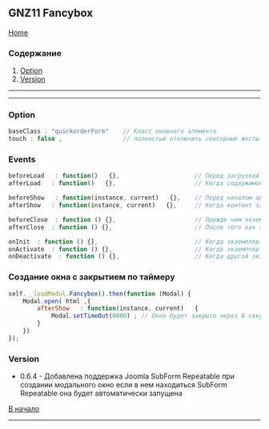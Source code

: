 ## GNZ11 Fancybox 
[Home](https://github.com/gartes/GNZ11/blob/master/README.md#%D1%81%D0%BE%D0%B4%D0%B5%D1%80%D0%B6%D0%B0%D0%BD%D0%B8%D0%B5)

### Содержание
1. [Option](#Option)
2. [Version](#Version)
-----------------------------------

-----------------------------------



### <a name="#Option"></a> Option
```javascript
baseClass : "quickorderForm"    // Класс оновного элемента
touch : false ,                 // полностью отключить сенсорные жесты (смавхивание) default : true
```
### Events
```javascript
beforeLoad   : function()   {},                     // Перед загрузкой содержимого слайда
afterLoad   : function()   {},                      // Когда содержимое слайда будет загружено

beforeShow   : function(instance, current)   {},    // Перед началом анимации открытия 
afterShow   : function(instance, current)   {},     // Когда контент загружен и анимирован

beforeClose  : function () {},                      // Прежде чем экземпляр пытается закрыть. Верните false, чтобы отменить закрытие.
afterClose  : function () {},                       // После того как экземпляр был закрыт

onInit  : function () {},                           // Когда экземпляр был инициализирован
onActivate  : function () {},                       // Когда экземпляр вынесен на фронт
onDeactivate  : function () {},                     // Когда другой экземпляр был активирован
```

### Создание окна с закрытием по таймеру 
```javascript
self.__loadModul.Fancybox().then(function (Modal) {
    Modal.open( html ,{
        afterShow   : function(instance, current)   {
            Modal.setTimeOut(8000) ; // Окно будет закрыто через 8 секунд 
        }
    })
});
```

 

### <a name="#Version"></a> Version 
 
- 0.6.4 - Добавлена поддержка Joomla SubForm Repeatable при создании модального окно если в нем находиться SubForm
  Repeatable она будет автоматически запущена

[В начало](#top) <hr>

 

